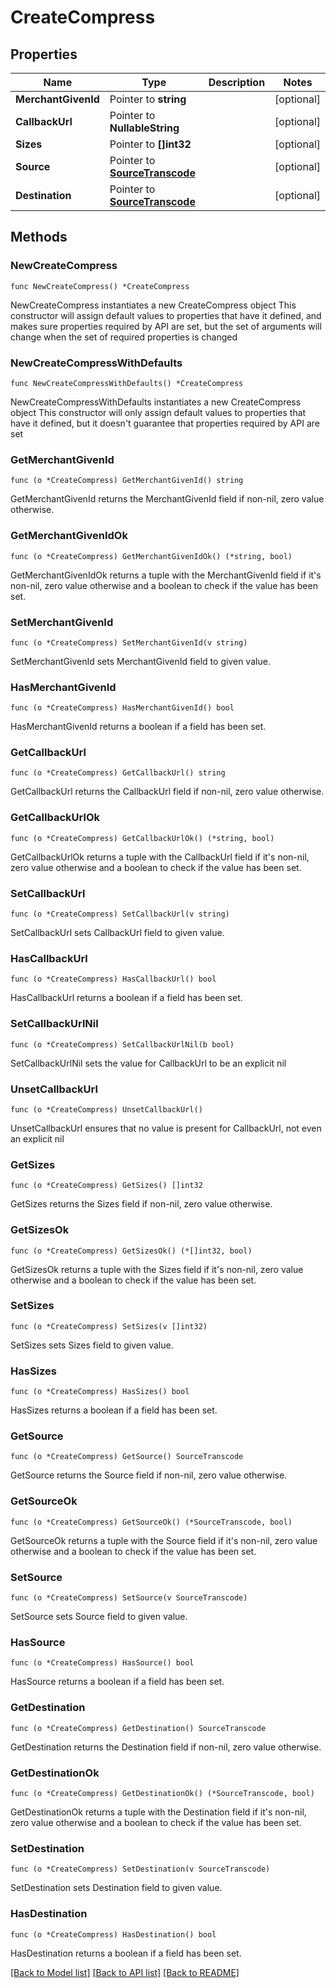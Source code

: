 # CreateCompress

## Properties

Name | Type | Description | Notes
------------ | ------------- | ------------- | -------------
**MerchantGivenId** | Pointer to **string** |  | [optional] 
**CallbackUrl** | Pointer to **NullableString** |  | [optional] 
**Sizes** | Pointer to **[]int32** |  | [optional] 
**Source** | Pointer to [**SourceTranscode**](SourceTranscode.md) |  | [optional] 
**Destination** | Pointer to [**SourceTranscode**](SourceTranscode.md) |  | [optional] 

## Methods

### NewCreateCompress

`func NewCreateCompress() *CreateCompress`

NewCreateCompress instantiates a new CreateCompress object
This constructor will assign default values to properties that have it defined,
and makes sure properties required by API are set, but the set of arguments
will change when the set of required properties is changed

### NewCreateCompressWithDefaults

`func NewCreateCompressWithDefaults() *CreateCompress`

NewCreateCompressWithDefaults instantiates a new CreateCompress object
This constructor will only assign default values to properties that have it defined,
but it doesn't guarantee that properties required by API are set

### GetMerchantGivenId

`func (o *CreateCompress) GetMerchantGivenId() string`

GetMerchantGivenId returns the MerchantGivenId field if non-nil, zero value otherwise.

### GetMerchantGivenIdOk

`func (o *CreateCompress) GetMerchantGivenIdOk() (*string, bool)`

GetMerchantGivenIdOk returns a tuple with the MerchantGivenId field if it's non-nil, zero value otherwise
and a boolean to check if the value has been set.

### SetMerchantGivenId

`func (o *CreateCompress) SetMerchantGivenId(v string)`

SetMerchantGivenId sets MerchantGivenId field to given value.

### HasMerchantGivenId

`func (o *CreateCompress) HasMerchantGivenId() bool`

HasMerchantGivenId returns a boolean if a field has been set.

### GetCallbackUrl

`func (o *CreateCompress) GetCallbackUrl() string`

GetCallbackUrl returns the CallbackUrl field if non-nil, zero value otherwise.

### GetCallbackUrlOk

`func (o *CreateCompress) GetCallbackUrlOk() (*string, bool)`

GetCallbackUrlOk returns a tuple with the CallbackUrl field if it's non-nil, zero value otherwise
and a boolean to check if the value has been set.

### SetCallbackUrl

`func (o *CreateCompress) SetCallbackUrl(v string)`

SetCallbackUrl sets CallbackUrl field to given value.

### HasCallbackUrl

`func (o *CreateCompress) HasCallbackUrl() bool`

HasCallbackUrl returns a boolean if a field has been set.

### SetCallbackUrlNil

`func (o *CreateCompress) SetCallbackUrlNil(b bool)`

 SetCallbackUrlNil sets the value for CallbackUrl to be an explicit nil

### UnsetCallbackUrl
`func (o *CreateCompress) UnsetCallbackUrl()`

UnsetCallbackUrl ensures that no value is present for CallbackUrl, not even an explicit nil
### GetSizes

`func (o *CreateCompress) GetSizes() []int32`

GetSizes returns the Sizes field if non-nil, zero value otherwise.

### GetSizesOk

`func (o *CreateCompress) GetSizesOk() (*[]int32, bool)`

GetSizesOk returns a tuple with the Sizes field if it's non-nil, zero value otherwise
and a boolean to check if the value has been set.

### SetSizes

`func (o *CreateCompress) SetSizes(v []int32)`

SetSizes sets Sizes field to given value.

### HasSizes

`func (o *CreateCompress) HasSizes() bool`

HasSizes returns a boolean if a field has been set.

### GetSource

`func (o *CreateCompress) GetSource() SourceTranscode`

GetSource returns the Source field if non-nil, zero value otherwise.

### GetSourceOk

`func (o *CreateCompress) GetSourceOk() (*SourceTranscode, bool)`

GetSourceOk returns a tuple with the Source field if it's non-nil, zero value otherwise
and a boolean to check if the value has been set.

### SetSource

`func (o *CreateCompress) SetSource(v SourceTranscode)`

SetSource sets Source field to given value.

### HasSource

`func (o *CreateCompress) HasSource() bool`

HasSource returns a boolean if a field has been set.

### GetDestination

`func (o *CreateCompress) GetDestination() SourceTranscode`

GetDestination returns the Destination field if non-nil, zero value otherwise.

### GetDestinationOk

`func (o *CreateCompress) GetDestinationOk() (*SourceTranscode, bool)`

GetDestinationOk returns a tuple with the Destination field if it's non-nil, zero value otherwise
and a boolean to check if the value has been set.

### SetDestination

`func (o *CreateCompress) SetDestination(v SourceTranscode)`

SetDestination sets Destination field to given value.

### HasDestination

`func (o *CreateCompress) HasDestination() bool`

HasDestination returns a boolean if a field has been set.


[[Back to Model list]](../README.md#documentation-for-models) [[Back to API list]](../README.md#documentation-for-api-endpoints) [[Back to README]](../README.md)


